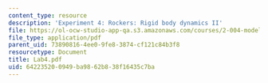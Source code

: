```yaml
---
content_type: resource
description: 'Experiment 4: Rockers: Rigid body dynamics II'
file: https://ol-ocw-studio-app-qa.s3.amazonaws.com/courses/2-004-modeling-dynamics-and-control-ii-spring-2003/642235200949ba9862b838f16435c7ba_Lab4.pdf
file_type: application/pdf
parent_uid: 73890816-4ee0-9fe8-3874-cf121c84b3f8
resourcetype: Document
title: Lab4.pdf
uid: 64223520-0949-ba98-62b8-38f16435c7ba
---
```

